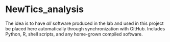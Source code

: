 # NewTics_analysis

The idea is to have *all* software produced in the lab and used in this project be placed here automatically through synchronization with GitHub. Includes Python, R, shell scripts, and any home-grown compiled software.